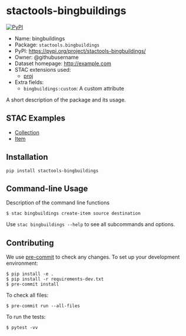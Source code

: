 # stactools-bingbuildings

[![PyPI](https://img.shields.io/pypi/v/stactools-bingbuildings)](https://pypi.org/project/stactools-bingbuildings/)

- Name: bingbuildings
- Package: `stactools.bingbuildings`
- PyPI: https://pypi.org/project/stactools-bingbuildings/
- Owner: @githubusername
- Dataset homepage: http://example.com
- STAC extensions used:
  - [proj](https://github.com/stac-extensions/projection/)
- Extra fields:
  - `bingbuildings:custom`: A custom attribute

A short description of the package and its usage.

## STAC Examples

- [Collection](examples/collection.json)
- [Item](examples/item/item.json)

## Installation
```shell
pip install stactools-bingbuildings
```

## Command-line Usage

Description of the command line functions

```shell
$ stac bingbuildings create-item source destination
```

Use `stac bingbuildings --help` to see all subcommands and options.

## Contributing

We use [pre-commit](https://pre-commit.com/) to check any changes.
To set up your development environment:

```shell
$ pip install -e .
$ pip install -r requirements-dev.txt
$ pre-commit install
```

To check all files:

```shell
$ pre-commit run --all-files
```

To run the tests:

```shell
$ pytest -vv
```
